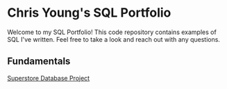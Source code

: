 # Chris Young's SQL Portfolio
Welcome to my SQL Portfolio!  This code repository contains examples of SQL I've written.  Feel free to take a look and reach out with any questions.

## Fundamentals

[Superstore Database Project](https://github.com/reachchrisyoung/SQL/blob/main/Superstore%20Database%20Project)

